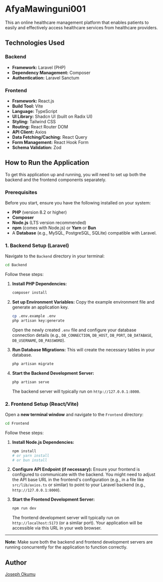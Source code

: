 # AfyaMawinguni001

This an online healthcare management platform that enables patients to easily and effectively access healthcare services from healthcare providers.

## Technologies Used

### Backend
*   **Framework:** Laravel (PHP)
*   **Dependency Management:** Composer
*   **Authentication:** Laravel Sanctum

### Frontend
*   **Framework:** React.js
*   **Build Tool:** Vite
*   **Language:** TypeScript
*   **UI Library:** Shadcn UI (built on Radix UI)
*   **Styling:** Tailwind CSS
*   **Routing:** React Router DOM
*   **API Client:** Axios
*   **Data Fetching/Caching:** React Query
*   **Form Management:** React Hook Form
*   **Schema Validation:** Zod

## How to Run the Application

To get this application up and running, you will need to set up both the backend and the frontend components separately.

### Prerequisites

Before you start, ensure you have the following installed on your system:

*   **PHP** (version 8.2 or higher)
*   **Composer**
*   **Node.js** (LTS version recommended)
*   **npm** (comes with Node.js) or **Yarn** or **Bun**
*   A **Database** (e.g., MySQL, PostgreSQL, SQLite) compatible with Laravel.

### 1. Backend Setup (Laravel)

Navigate to the `Backend` directory in your terminal:

```bash
cd Backend
```

Follow these steps:

1.  **Install PHP Dependencies:**
    ```bash
    composer install
    ```

2.  **Set up Environment Variables:**
    Copy the example environment file and generate an application key.
    ```bash
    cp .env.example .env
    php artisan key:generate
    ```
    Open the newly created `.env` file and configure your database connection details (e.g., `DB_CONNECTION`, `DB_HOST`, `DB_PORT`, `DB_DATABASE`, `DB_USERNAME`, `DB_PASSWORD`).

3.  **Run Database Migrations:**
    This will create the necessary tables in your database.
    ```bash
    php artisan migrate
    ```

4.  **Start the Backend Development Server:**
    ```bash
    php artisan serve
    ```
    The backend server will typically run on `http://127.0.0.1:8000`.

### 2. Frontend Setup (React/Vite)

Open a **new terminal window** and navigate to the `Frontend` directory:

```bash
cd Frontend
```

Follow these steps:

1.  **Install Node.js Dependencies:**
    ```bash
    npm install
    # or yarn install
    # or bun install
    ```

2.  **Configure API Endpoint (if necessary):**
    Ensure your frontend is configured to communicate with the backend. You might need to adjust the API base URL in the frontend's configuration (e.g., in a file like `src/lib/axios.ts` or similar) to point to your Laravel backend (e.g., `http://127.0.0.1:8000`).

3.  **Start the Frontend Development Server:**
    ```bash
    npm run dev
    ```
    The frontend development server will typically run on `http://localhost:5173` (or a similar port). Your application will be accessible via this URL in your web browser.

---

**Note:** Make sure both the backend and frontend development servers are running concurrently for the application to function correctly.

## Author
[Joseph Okumu](https://github.com/JosephOkumu)
